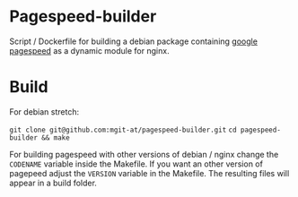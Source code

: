 # Pagespeed-builder

Script / Dockerfile for building a debian package containing [google pagespeed](https://developers.google.com/speed/pagespeed/module/) as a dynamic module for nginx.

# Build

For debian stretch:

`git clone git@github.com:mgit-at/pagespeed-builder.git`
`cd pagespeed-builder && make`

For building pagespeed with other versions of debian / nginx change the
`CODENAME` variable inside the Makefile.
If you want an other version of pagepeed adjust the `VERSION` variable in the Makefile.
The resulting files will appear in a build folder.
